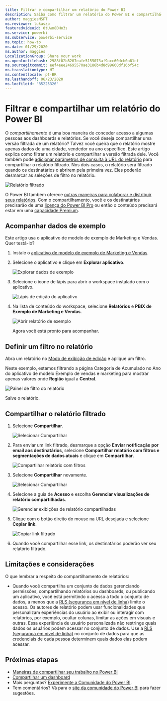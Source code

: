 ```yaml
---
title: Filtrar e compartilhar um relatório do Power BI
description: Saiba como filtrar um relatório do Power BI e compartilhá-lo com colegas de trabalho em sua organização.
author: maggiesMSFT
ms.reviewer: lukaszp
featuredvideoid: 0tUwn8DHo3s
ms.service: powerbi
ms.subservice: powerbi-service
ms.topic: how-to
ms.date: 01/29/2020
ms.author: maggies
LocalizationGroup: Share your work
ms.openlocfilehash: 2988f02b8207eafe5155073af9acc60dcb0a81cf
ms.sourcegitcommit: eef4eee24695570ae3186b4d8d99660df16bf54c
ms.translationtype: HT
ms.contentlocale: pt-BR
ms.lasthandoff: 06/23/2020
ms.locfileid: "85225326"
---
```

# <a name="filter-and-share-a-power-bi-report"></a>Filtrar e compartilhar um relatório do Power BI
O *compartilhamento* é uma boa maneira de conceder acesso a algumas pessoas aos dashboards e relatórios. Se você deseja compartilhar uma versão filtrada de um relatório? Talvez você queira que o relatório mostre apenas dados de uma cidade, vendedor ou ano específico. Este artigo explica como filtrar um relatório e compartilhar a versão filtrada dele. Você também pode [adicionar parâmetros de consulta à URL do relatório](service-url-filters.md) para compartilhar o relatório filtrado. Nos dois casos, o relatório será filtrado quando os destinatários o abrirem pela primeira vez. Eles poderão desmarcar as seleções de filtro no relatório.

![Relatório filtrado](media/service-share-reports/power-bi-share-filter-pane-report.png)

O Power BI também oferece [outras maneiras para colaborar e distribuir seus relatórios](service-how-to-collaborate-distribute-dashboards-reports.md). Com o compartilhamento, você e os destinatários precisarão de uma [licença do Power BI Pro](../fundamentals/service-features-license-type.md) ou então o conteúdo precisará estar em uma [capacidade Premium](../admin/service-premium-what-is.md). 

## <a name="follow-along-with-sample-data"></a>Acompanhar dados de exemplo

Este artigo usa o aplicativo de modelo de exemplo de Marketing e Vendas. Quer testá-lo? 

1. Instale o [aplicativo de modelo de exemplo de Marketing e Vendas](https://appsource.microsoft.com/product/power-bi/microsoft-retail-analysis-sample.salesandmarketingsample?tab=Overview).
2. Selecione o aplicativo e clique em **Explorar aplicativo**.

   ![Explorar dados de exemplo](media/service-share-reports/power-bi-sample-explore-data.png)

3. Selecione o ícone de lápis para abrir o workspace instalado com o aplicativo.

    ![Lápis de edição do aplicativo](media/service-share-reports/power-bi-edit-pencil-app.png)

4. Na lista de conteúdo do workspace, selecione **Relatórios** e **PBIX de Exemplo de Marketing e Vendas**.

    ![Abrir relatório de exemplo](media/service-share-reports/power-bi-open-sample-report.png)

    Agora você está pronto para acompanhar.

## <a name="set-a-filter-in-the-report"></a>Definir um filtro no relatório

Abra um relatório no [Modo de exibição de edição](../consumer/end-user-reading-view.md) e aplique um filtro.

Neste exemplo, estamos filtrando a página Categoria de Acumulado no Ano do aplicativo de modelo Exemplo de vendas e marketing para mostrar apenas valores onde **Região** igual a **Central**. 
 
![Painel de filtro do relatório](media/service-share-reports/power-bi-share-report-filter.png)

Salve o relatório.

## <a name="share-the-filtered-report"></a>Compartilhar o relatório filtrado

1. Selecione **Compartilhar**.

   ![Selecionar Compartilhar](media/service-share-reports/power-bi-share.png)

2. Para enviar um link filtrado, desmarque a opção **Enviar notificação por email aos destinatários**, selecione **Compartilhar relatório com filtros e segmentações de dados atuais** e clique em **Compartilhar**.

    ![Compartilhar relatório com filtros](media/service-share-reports/power-bi-share-with-filters.png)

4. Selecione **Compartilhar** novamente.

   ![Selecionar Compartilhar](media/service-share-reports/power-bi-share.png)

5. Selecione a guia de **Acesso** e escolha **Gerenciar visualizações de relatório compartilhadas**.

    ![Gerenciar exibições de relatório compartilhadas](media/service-share-reports/power-bi-manage-shared-report-views.png)

6. Clique com o botão direito do mouse na URL desejada e selecione **Copiar link**.

    ![Copiar link filtrado](media/service-share-reports/power-bi-copy-filtered-link.png)

7. Quando você compartilhar esse link, os destinatários poderão ver seu relatório filtrado. 

## <a name="limitations-and-considerations"></a>Limitações e considerações
O que lembrar a respeito do compartilhamento de relatórios:

* Quando você compartilha um conjunto de dados gerenciando permissões, compartilhando relatórios ou dashboards, ou publicando um aplicativo, você está permitindo o acesso a todo o conjunto de dados, a menos que a [RLS (segurança em nível de linha)](../admin/service-admin-rls.md) limite o acesso. Os autores de relatório podem usar funcionalidades que personalizam experiências do usuário ao exibir ou interagir com relatórios, por exemplo, ocultar colunas, limitar as ações em visuais e outras. Essa experiência de usuário personalizada não restringe quais dados os usuários podem acessar no conjunto de dados. Use a [RLS (segurança em nível de linha)](../admin/service-admin-rls.md) no conjunto de dados para que as credenciais de cada pessoa determinem quais dados elas podem acessar.

## <a name="next-steps"></a>Próximas etapas
* [Maneiras de compartilhar seu trabalho no Power BI](service-how-to-collaborate-distribute-dashboards-reports.md)
* [Compartilhar um dashboard](service-share-dashboards.md)
* Mais perguntas? [Experimente a Comunidade do Power BI](https://community.powerbi.com/).
* Tem comentários? Vá para o [site da comunidade do Power BI](https://community.powerbi.com/) para fazer sugestões.
